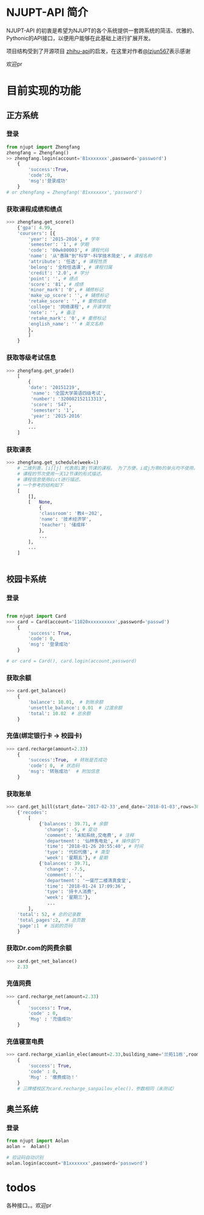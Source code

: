 
# NJUPT-API 简介

NJUPT-API 的初衷是希望为NJUPT的各个系统提供一套跨系统的简洁、优雅的、Pythonic的API接口，以便用户能够在此基础上进行扩展开发。

项目结构受到了开源项目 [zhihu-api](https://github.com/lzjun567/zhihu-api)的启发，在这里对作者[@lzjun567](https://github.com/lzjun567/)表示感谢

欢迎pr

# 目前实现的功能
## 正方系统

### 登录
```python
from njupt import Zhengfang
zhengfang = Zhengfang()
>> zhengfang.login(account='B1xxxxxxx',password='password')
    {
        'success':True,
        'code':0,
        'msg':'登录成功'
    }
# or zhengfang = Zhengfang('B1xxxxxxx','password')

```
### 获取课程成绩和绩点
```python
>>> zhengfang.get_score() 
    {'gpa': 4.99,
    'coursers': [{
        'year': '2015-2016', # 学年
        'semester': '1', # 学期
        'code': '00wk00003', # 课程代码
        'name': '从"愚昧"到"科学"-科学技术简史', # 课程名称
        'attribute': '任选', # 课程性质
        'belong': '全校任选课', # 课程归属
        'credit': '2.0', # 学分
        'point': '', # 绩点
        'score': '81', # 成绩
        'minor_mark': '0', # 辅修标记
        'make_up_score': '', # 辅修标记
        'retake_score': '', # 重修成绩 
        'college': '网络课程', # 开课学院
        'note': '', # 备注 
        'retake_mark': '0', # 重修标记
        'english_name': '' # 英文名称
        }, 
        ]
    }
```

### 获取等级考试信息
```python
>>> zhengfang.get_grade() 
    [
        {
        'date': '20151219',
         'name': '全国大学英语四级考试',
         'number': '320082152113313',
         'score': '547',
         'semester': '1',
         'year': '2015-2016'
        },
        ...
    ]
```
### 获取课表
```python
>>> zhengfang.get_schedule(week=1)
    # 二维列表，[i][j] 代表周i第j节课的课程。 为了方便，i或j为零0的单元均不使用。
    # 课程的节次使用一天12节课的形式描述。
    # 课程信息使用dict进行描述。
    # 一个参考的结构如下
    [
        [],
        [   None,
            {
            'classroom': '教4－202', 
            'name': '技术经济学', 
            'teacher': '储成祥'
            },
            ...
        ],
        ...
    ]



```

## 校园卡系统
### 登录
```python

from njupt import Card
>>> card = Card(account='11020xxxxxxxxxx',password='passwd')
    {
        'success': True,
        'code': 0, 
        'msg': '登录成功'
    }

# or card = Card(), card.login(account,password)
```

### 获取余额
```python
>>> card.get_balance()
    {
        'balance': 10.01,  # 到账余额
        'unsettle_balance': 0.01  # 过渡余额
        'total': 10.02  # 总余额
    }
```
### 充值(绑定银行卡 -> 校园卡)
```python
>>> card.recharge(amount=2.33)
    {   
        'success':True,  # 转账是否成功
        'code': 0,  # 状态码
        'msg': '转账成功'  # 附加信息
    }
```
### 获取账单
```python
>>> card.get_bill(start_date='2017-02-33',end_date='2018-01-03',rows=30,page=1)
    {'recodes': 
        [
            {'balances': 39.71, # 余额
              'change': -5, # 变动
              'comment': '未知系统,交电费', # 注释
              'department': '仙林售电处', # 操作部门
              'time': '2018-01-26 20:55:40', # 时间
              'type': '代扣代缴', # 类型
              'week': '星期五'}, # 星期
            {'balances': 39.71,
              'change': -7.5,
              'comment': '',
              'department': '一餐厅二楼清真食堂',
              'time': '2018-01-24 17:09:36',
              'type': '持卡人消费',
              'week': '星期三'},
               ... 
        ],
    'total': 52, # 总的记录数
    'total_pages':2,  # 总页数
    'page':1  # 当前的页码
    }
```

### 获取Dr.com的网费余额
```python
>>> card.get_net_balance()
    2.33
```

### 充值网费
```python
>>> card.recharge_net(amount=2.33)
    {
        'success': True, 
        'code' : 0,
        'Msg' : '充值成功'
    }
```
### 充值寝室电费
```python
>>> card.recharge_xianlin_elec(amount=2.33,building_name='兰苑11栋',room_id='4031')
    {
        'success': True, 
        'code' : 0,
        'Msg' : '缴费成功！'
    }
    # 三牌楼校区为card.recharge_sanpailou_elec()，参数相同（未测试）
```

## 奥兰系统
### 登录
```python
from njupt import Aolan
aolan =  Aolan()

# 验证码自动识别
aolan.login(account='B1xxxxxxx',password='password')

```


# todos

各种接口。。欢迎pr